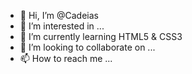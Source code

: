 - 👋 Hi, I’m @Cadeias
- 👀 I’m interested in ...
- 🌱 I’m currently learning HTML5 & CSS3
- 💞️ I’m looking to collaborate on ...
- 📫 How to reach me ...

<!---
Cadeias/Cadeias is a ✨ special ✨ repository because its `README.md` (this file) appears on your GitHub profile.
You can click the Preview link to take a look at your changes.
--->
